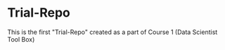 # Trial-Repo
This is the first "Trial-Repo" created as a part of Course 1 (Data Scientist Tool Box)
